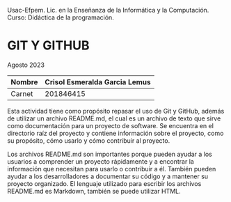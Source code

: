 Usac-Efpem.
Lic. en la Enseñanza de la Informática y la Computación.
Curso: Didáctica de la programación.


# GIT Y GITHUB


Agosto 2023

| Nombre | Crisol Esmeralda Garcia Lemus |
|--------------|--------------|
| Carnet  | 201846415  |

Esta actividad tiene como propósito repasar el uso de Git y GitHub, además de utilizar un archivo README.md, el cual es un archivo de texto que sirve como documentación para un proyecto de software. Se encuentra en el directorio raíz del proyecto y contiene información sobre el proyecto, como su propósito, cómo usarlo y cómo contribuir al proyecto.

Los archivos README.md son importantes porque pueden ayudar a los usuarios a comprender un proyecto rápidamente y a encontrar la información que necesitan para usarlo o contribuir a él. También pueden ayudar a los desarrolladores a documentar su código y a mantener su proyecto organizado. El lenguaje utilizado para escribir los archivos README.md es Markdown, también se puede utilizar HTML.

